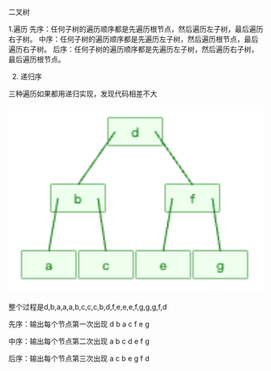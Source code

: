 二叉树

1.遍历
先序：任何子树的遍历顺序都是先遍历根节点，然后遍历左子树，最后遍历右子树。
中序：任何子树的遍历顺序都是先遍历左子树，然后遍历根节点，最后遍历右子树。
后序：任何子树的遍历顺序都是先遍历左子树，然后遍历右子树，最后遍历根节点。

2. 递归序

三种遍历如果都用递归实现，发现代码相差不大

![image.png](assets/image.png?t=1694105856794)

整个过程是d,b,a,a,a,b,c,c,c,b,d,f,e,e,e,f,g,g,g,f,d

先序：输出每个节点第一次出现 d b a c f e g

中序：输出每个节点第二次出现 a b c d e f g

后序：输出每个节点第三次出现 a c b e g f d
